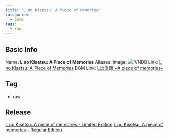 ```yaml
---
title: 'L no Kisetsu: A Piece of Memories'
categories:
  - Game
tags:
  - raw
---
```

## Basic Info

Name: **L no Kisetsu: A Piece of Memories**
Aliases: 
Image: ![](https://s2.vndb.org/cv/35/7535.jpg)
VNDB Link: [L no Kisetsu: A Piece of Memories](https://vndb.org/v6011)
BGM Link: [Lの季節 \~A piece of memories\~](https://bangumi.tv/subject/151098)

## Tag

 - raw

## Release

[L no Kisetsu: A piece of memories - Limited Edition](../../r/r11764/)
[L no Kisetsu: A piece of memories - Regular Edition](../../r/r11765/)